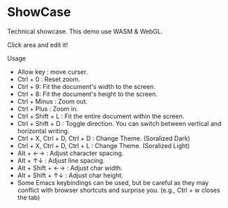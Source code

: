 # ShowCase

Technical showcase.
This demo use WASM & WebGL.

Click area and edit it!
<div id="kashikishi-area"></div>

<script type="module">
  import init from "./wasm/showcase/showcase.js";
  init().then(() => {
    console.log("WASM Loaded");
  });
</script>

Usage
- Allow key : move curser.
- Ctrl + 0 : Reset zoom.
- Ctrl + 9: Fit the document's width to the screen.
- Ctrl + 8: Fit the document's height to the screen.
- Ctrl + Minus : Zoom out.
- Ctrl + Plus : Zoom in.
- Ctrl + Shift + L : Fit the entire document within the screen.
- Ctrl + Shift + D : Toggle direction. You can switch between vertical and horizontal writing.
- Ctrl + X, Ctrl + D, Ctrl + D : Change Theme. (Soralized Dark)
- Ctrl + X, Ctrl + D, Ctrl + L : Change Theme. (Soralized Light)
- Alt + ←→ : Adjust character spacing.
- Alt + ↑↓ : Adjust line spacing.
- Alt + Shift + ←→ : Adjust char width.
- Alt + Shift + ↑↓ : Adjust char height.
- Some Emacs keybindings can be used, but be careful as they may conflict with browser shortcuts and surprise you. (e.g., Ctrl + w closes the tab)